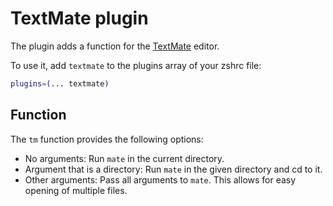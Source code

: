 # TextMate plugin

The plugin adds a function for the [TextMate](https://macromates.com) editor.

To use it, add `textmate` to the plugins array of your zshrc file:

```zsh
plugins=(... textmate)
```

## Function

The `tm` function provides the following options:

- No arguments: Run `mate` in the current directory.
- Argument that is a directory: Run `mate` in the given directory and cd to it.
- Other arguments: Pass all arguments to `mate`. This allows for easy opening of multiple files.
